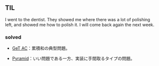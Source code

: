 ## TIL

I went to the dentist. They showed me where there was a lot of polishing left, and showed me how to polish it. I will come back again the next week.

### solved

* [GeT AC](https://atcoder.jp/contests/abc122/tasks/abc122_c)：累積和の典型問題。

* [Pyramid](https://atcoder.jp/contests/abc112/tasks/abc112_c)：いい問題である一方、実装に手間取るタイプの問題。